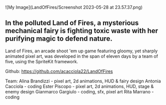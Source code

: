 ![My Image](LandOfFires/Screenshot 2023-05-28 at 23.57.37.png)

## In the polluted Land of Fires, a mysterious mechanical fairy is fighting toxic waste with her purifying magic to defend nature.

Land of Fires, an arcade shoot 'em up game featuring gloomy, yet sharply animated pixel art, was developed in the span of eleven days by a team of five, using the SpriteKit framework.

Github: https://github.com/acacciola22/LandOfFires

Team:
Alina Brandizzi - pixel art, 2d animations, HUD & fairy design
Antonia Cacciola - coding
Ester Piscopo - pixel art, 2d animations, HUD, stage & enemy design
Gianmarco Gargiulo - coding, sfx, pixel art
Rita Marrano - coding
